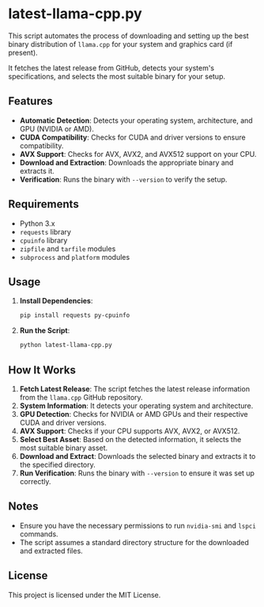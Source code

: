 # latest-llama-cpp.py

This script automates the process of downloading and setting up the best binary distribution of `llama.cpp` for your system and graphics card (if present).

It fetches the latest release from GitHub, detects your system's specifications, and selects the most suitable binary for your setup.

## Features

- **Automatic Detection**: Detects your operating system, architecture, and GPU (NVIDIA or AMD).
- **CUDA Compatibility**: Checks for CUDA and driver versions to ensure compatibility.
- **AVX Support**: Checks for AVX, AVX2, and AVX512 support on your CPU.
- **Download and Extraction**: Downloads the appropriate binary and extracts it.
- **Verification**: Runs the binary with `--version` to verify the setup.

## Requirements

- Python 3.x
- `requests` library
- `cpuinfo` library
- `zipfile` and `tarfile` modules
- `subprocess` and `platform` modules

## Usage

1. **Install Dependencies**:
    ```bash
    pip install requests py-cpuinfo
    ```

2. **Run the Script**:
    ```bash
    python latest-llama-cpp.py
    ```

## How It Works

1. **Fetch Latest Release**: The script fetches the latest release information from the `llama.cpp` GitHub repository.
2. **System Information**: It detects your operating system and architecture.
3. **GPU Detection**: Checks for NVIDIA or AMD GPUs and their respective CUDA and driver versions.
4. **AVX Support**: Checks if your CPU supports AVX, AVX2, or AVX512.
5. **Select Best Asset**: Based on the detected information, it selects the most suitable binary asset.
6. **Download and Extract**: Downloads the selected binary and extracts it to the specified directory.
7. **Run Verification**: Runs the binary with `--version` to ensure it was set up correctly.

## Notes

- Ensure you have the necessary permissions to run `nvidia-smi` and `lspci` commands.
- The script assumes a standard directory structure for the downloaded and extracted files.

## License

This project is licensed under the MIT License.

